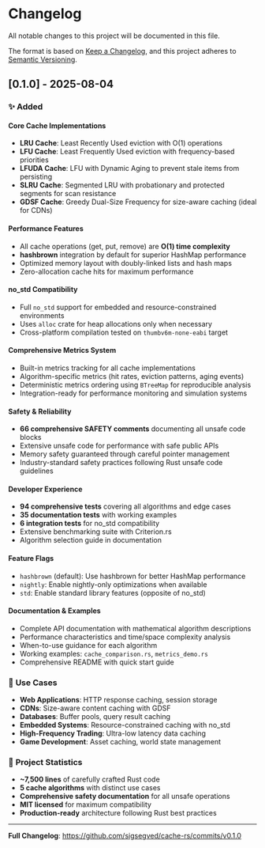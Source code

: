 # Changelog

All notable changes to this project will be documented in this file.

The format is based on [Keep a Changelog](https://keepachangelog.com/en/1.0.0/),
and this project adheres to [Semantic Versioning](https://semver.org/spec/v2.0.0.html).

## [0.1.0] - 2025-08-04

### ✨ Added

#### **Core Cache Implementations**
- **LRU Cache**: Least Recently Used eviction with O(1) operations
- **LFU Cache**: Least Frequently Used eviction with frequency-based priorities
- **LFUDA Cache**: LFU with Dynamic Aging to prevent stale items from persisting
- **SLRU Cache**: Segmented LRU with probationary and protected segments for scan resistance
- **GDSF Cache**: Greedy Dual-Size Frequency for size-aware caching (ideal for CDNs)

#### **Performance Features**
- All cache operations (get, put, remove) are **O(1) time complexity**
- **hashbrown** integration by default for superior HashMap performance
- Optimized memory layout with doubly-linked lists and hash maps
- Zero-allocation cache hits for maximum performance

#### **no_std Compatibility**
- Full `no_std` support for embedded and resource-constrained environments  
- Uses `alloc` crate for heap allocations only when necessary
- Cross-platform compilation tested on `thumbv6m-none-eabi` target

#### **Comprehensive Metrics System**
- Built-in metrics tracking for all cache implementations
- Algorithm-specific metrics (hit rates, eviction patterns, aging events)
- Deterministic metrics ordering using `BTreeMap` for reproducible analysis
- Integration-ready for performance monitoring and simulation systems

#### **Safety & Reliability**
- **66 comprehensive SAFETY comments** documenting all unsafe code blocks
- Extensive unsafe code for performance with safe public APIs
- Memory safety guaranteed through careful pointer management
- Industry-standard safety practices following Rust unsafe code guidelines

#### **Developer Experience**
- **94 comprehensive tests** covering all algorithms and edge cases
- **35 documentation tests** with working examples
- **6 integration tests** for no_std compatibility
- Extensive benchmarking suite with Criterion.rs
- Algorithm selection guide in documentation

#### **Feature Flags**
- `hashbrown` (default): Use hashbrown for better HashMap performance
- `nightly`: Enable nightly-only optimizations when available  
- `std`: Enable standard library features (opposite of no_std)

#### **Documentation & Examples**
- Complete API documentation with mathematical algorithm descriptions
- Performance characteristics and time/space complexity analysis
- When-to-use guidance for each algorithm
- Working examples: `cache_comparison.rs`, `metrics_demo.rs`
- Comprehensive README with quick start guide

### 🎯 **Use Cases**

- **Web Applications**: HTTP response caching, session storage
- **CDNs**: Size-aware content caching with GDSF
- **Databases**: Buffer pools, query result caching
- **Embedded Systems**: Resource-constrained caching with no_std
- **High-Frequency Trading**: Ultra-low latency data caching
- **Game Development**: Asset caching, world state management

### 📝 **Project Statistics**

- **~7,500 lines** of carefully crafted Rust code
- **5 cache algorithms** with distinct use cases
- **Comprehensive safety documentation** for all unsafe operations
- **MIT licensed** for maximum compatibility
- **Production-ready** architecture following Rust best practices

---

**Full Changelog**: https://github.com/sigsegved/cache-rs/commits/v0.1.0
